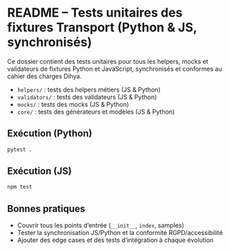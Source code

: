 # README – Tests unitaires des fixtures Transport (Python & JS, synchronisés)

Ce dossier contient des tests unitaires pour tous les helpers, mocks et validateurs de fixtures Python et JavaScript, synchronisés et conformes au cahier des charges Dihya.

- `helpers/` : tests des helpers métiers (JS & Python)
- `validators/` : tests des validateurs (JS & Python)
- `mocks/` : tests des mocks (JS & Python)
- `core/` : tests des générateurs et modèles (JS & Python)

## Exécution (Python)

```bash
pytest .
```

## Exécution (JS)

```bash
npm test
```

## Bonnes pratiques

- Couvrir tous les points d’entrée (`__init__`, `index`, samples)
- Tester la synchronisation JS/Python et la conformité RGPD/accessibilité
- Ajouter des edge cases et des tests d’intégration à chaque évolution
